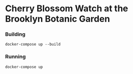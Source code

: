 # Cherry Blossom Watch at the Brooklyn Botanic Garden

### Building

`docker-compose up --build`

### Running

`docker-compose up`
